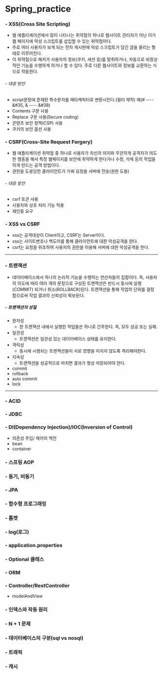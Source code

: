 # Spring_practice

### - XSS(Cross Site Scripting)
- 웹 애플리케이션에서 많이 나타나는 취약점의 하나로 웹사이트 관리자가 아닌 이가 웹 페이지에 악성 스크립트를 삽입할 수 있는 취약점이다.
- 주로 여러 사용자가 보게 되는 전자 게시판에 악성 스크립트가 담긴 글을 올리는 형태로 이루어진다.
- 이 취약점으로 해커가 사용자의 정보(쿠키, 세션 등)를 탈취하거나, 자동으로 비정상적인 기능을 수행하게 하거나 할 수 있다. 주로 다른 웹사이트와 정보를 교환하는 식으로 작동한다.

###### - 대응 방안 
- script문장에 존재한 특수문자를 메타캐릭터로 변환시킨다.(필터 제작) 예(#  ---- &#35, &  ---- &#38)
- Contents 구문 사용
- Replace 구문 사용(Secure coding)
- 콘텐츠 보안 정책(CSP) 사용
- 쿠키의 보안 옵션 사용

### - CSRF(Cross-Site Request Forgery)
- 웹 애플리케이션 취약점 중 하나로 사용자가 자신의 의지와 무관하게 공격자가 의도한 행동을 해서 특정 웹페이지를 보안에 취약하게 한다거나 수정, 삭제 등의 작업을 하게 만드는 공격 방법이다.
- 권한을 도용당한 클라이언트가 가짜 요청을 서버에 전송(권한 도용)

###### - 대응 방안
- csrf 토큰 사용
- 사용자와 상호 처리 기능 적용
- 재인증 요구

### - XSS vs CSRF
- xss는 공격대상이 Client이고, CSRF는 Server이다.
- xss는 사이트변조나 백도어를 통해 클라이언트에 대한 악성공격을 한다.
- csrf는 요청을 위조하여 사용자의 권한을 이용해 서버에 대한 악성공격을 한다.

---

### - 트랜잭션
- 데이터베이스에서 하나의 논리적 기능을 수행하는 연산자들의 집합이다. 즉, 사용자의 의도에 따라 여러 개의 문장으로 구성된 트랜잭션은 반드시 동시에 실행(COMMIT) 되거나 취소(ROLLBACK)된다. 트랜잭션을 통해 작업의 단위를 결정함으로써 작업 결과의 신뢰성이 확보된다.

##### - 트랜잭션의 성질
- 원자성
  - 한 트랜잭션 내에서 실행한 작업들은 하나로 간주한다. 즉, 모두 성공 또는 실패.
- 일관성
  - 트랜잭션은 일관성 있는 데이터베이스 상태를 유지한다.
- 격릭성
  - 동시에 시행되는 트랜잭션들이 서로 영향을 미치지 않도록 격리해야한다.
- 지속성
  - 트랜잭션을 성공적으로 마치면 결과가 항상 저장되어야 한다.
- commit
- rollback
- auto commit
- lock

---

### - ACID

### - JDBC

### - DI(Dependency Injection)/IOC(Inversion of Control)
- 의존성 주입/ 제어의 역전
- bean
- container

### - 스프링 AOP

### - 동기, 비동기

### - JPA

### - 함수형 프로그래밍

### - 톰켓

### - log(로그)

### - application.properties

### - Optional 클래스

### - ORM


### - Controller/RestController
- modelAndView

### - 인덱스와 작동 원리

### - N + 1 문제

### - 데이터베이스의 구분(sql vs nosql)

### - 트래픽

### - 캐시



